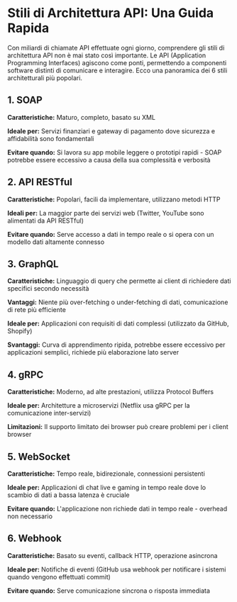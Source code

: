 # Stili di Architettura API: Una Guida Rapida

Con miliardi di chiamate API effettuate ogni giorno, comprendere gli stili di architettura API non è mai stato così importante. Le API (Application Programming Interfaces) agiscono come ponti, permettendo a componenti software distinti di comunicare e interagire. Ecco una panoramica dei 6 stili architetturali più popolari.

## 1. SOAP

**Caratteristiche:** Maturo, completo, basato su XML

**Ideale per:** Servizi finanziari e gateway di pagamento dove sicurezza e affidabilità sono fondamentali

**Evitare quando:** Si lavora su app mobile leggere o prototipi rapidi - SOAP potrebbe essere eccessivo a causa della sua complessità e verbosità

## 2. API RESTful

**Caratteristiche:** Popolari, facili da implementare, utilizzano metodi HTTP

**Ideali per:** La maggior parte dei servizi web (Twitter, YouTube sono alimentati da API RESTful)

**Evitare quando:** Serve accesso a dati in tempo reale o si opera con un modello dati altamente connesso

## 3. GraphQL

**Caratteristiche:** Linguaggio di query che permette ai client di richiedere dati specifici secondo necessità

**Vantaggi:** Niente più over-fetching o under-fetching di dati, comunicazione di rete più efficiente

**Ideale per:** Applicazioni con requisiti di dati complessi (utilizzato da GitHub, Shopify)

**Svantaggi:** Curva di apprendimento ripida, potrebbe essere eccessivo per applicazioni semplici, richiede più elaborazione lato server

## 4. gRPC

**Caratteristiche:** Moderno, ad alte prestazioni, utilizza Protocol Buffers

**Ideale per:** Architetture a microservizi (Netflix usa gRPC per la comunicazione inter-servizi)

**Limitazioni:** Il supporto limitato dei browser può creare problemi per i client browser

## 5. WebSocket

**Caratteristiche:** Tempo reale, bidirezionale, connessioni persistenti

**Ideale per:** Applicazioni di chat live e gaming in tempo reale dove lo scambio di dati a bassa latenza è cruciale

**Evitare quando:** L'applicazione non richiede dati in tempo reale - overhead non necessario

## 6. Webhook

**Caratteristiche:** Basato su eventi, callback HTTP, operazione asincrona

**Ideale per:** Notifiche di eventi (GitHub usa webhook per notificare i sistemi quando vengono effettuati commit)

**Evitare quando:** Serve comunicazione sincrona o risposta immediata
